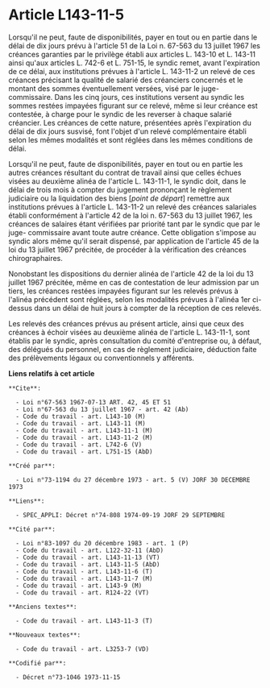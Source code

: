 # Article L143-11-5

Lorsqu'il ne peut, faute de disponibilités, payer en tout ou en partie dans le délai de dix jours prévu à l'article 51 de la
Loi n. 67-563 du 13 juillet 1967 les créances garanties par le privilège établi aux articles L. 143-10 et L. 143-11 ainsi
qu'aux articles L. 742-6 et L. 751-15, le syndic remet, avant l'expiration de ce délai, aux institutions prévues à l'article
L. 143-11-2 un relevé de ces créances précisant la qualité de salarié des créanciers concernés et le montant des sommes
éventuellement versées, visé par le juge-commissaire. Dans les cinq jours, ces institutions versent au syndic les sommes
restées impayées figurant sur ce relevé, même si leur créance est contestée, à charge pour le syndic de les reverser à chaque
salarié créancier. Les créances de cette nature, présentées après l'expiration du délai de dix jours susvisé, font l'objet
d'un relevé complémentaire établi selon les mêmes modalités et sont réglées dans les mêmes conditions de délai.

Lorsqu'il ne peut, faute de disponibilités, payer en tout ou en partie les autres créances résultant du contrat de travail
ainsi que celles échues visées au deuxième alinéa de l'article L. 143-11-1, le syndic doit, dans le délai de trois mois à
compter du jugement prononçant le règlement judiciaire ou la liquidation des biens [*point de départ*] remettre aux
institutions prévues à l'article L. 143-11-2 un relevé des créances salariales établi conformément à l'article 42 de la loi
n. 67-563 du 13 juillet 1967, les créances de salaires étant vérifiées par priorité tant par le syndic que par le juge-
commissaire avant toute autre créance. Cette obligation s'impose au syndic alors même qu'il serait dispensé, par application
de l'article 45 de la loi du 13 juillet 1967 précitée, de procéder à la vérification des créances chirographaires.

Nonobstant les dispositions du dernier alinéa de l'article 42 de la loi du 13 juillet 1967 précitée, même en cas de
contestation de leur admission par un tiers, les créances restées impayées figurant sur les relevés prévus à l'alinéa
précédent sont réglées, selon les modalités prévues à l'alinéa 1er ci-dessus dans un délai de huit jours à compter de la
réception de ces relevés.

Les relevés des créances prévus au présent article, ainsi que ceux des créances à échoir visées au deuxième alinéa de
l'article L. 143-11-1, sont établis par le syndic, après consultation du comité d'entreprise ou, à défaut, des délégués du
personnel, en cas de règlement judiciaire, déduction faite des prélèvements légaux ou conventionnels y afférents.

**Liens relatifs à cet article**

	**Cite**:

	  - Loi n°67-563 1967-07-13 ART. 42, 45 ET 51
	  - Loi n°67-563 du 13 juillet 1967 - art. 42 (Ab)
	  - Code du travail - art. L143-10 (M)
	  - Code du travail - art. L143-11 (M)
	  - Code du travail - art. L143-11-1 (M)
	  - Code du travail - art. L143-11-2 (M)
	  - Code du travail - art. L742-6 (V)
	  - Code du travail - art. L751-15 (AbD)

	**Créé par**:

	  - Loi n°73-1194 du 27 décembre 1973 - art. 5 (V) JORF 30 DECEMBRE 1973

	**Liens**:

	  - SPEC_APPLI: Décret n°74-808 1974-09-19 JORF 29 SEPTEMBRE

	**Cité par**:

	  - Loi n°83-1097 du 20 décembre 1983 - art. 1 (P)
	  - Code du travail - art. L122-32-11 (AbD)
	  - Code du travail - art. L143-11-13 (VT)
	  - Code du travail - art. L143-11-5 (AbD)
	  - Code du travail - art. L143-11-6 (T)
	  - Code du travail - art. L143-11-7 (M)
	  - Code du travail - art. L143-9 (M)
	  - Code du travail - art. R124-22 (VT)

	**Anciens textes**:

	  - Code du travail - art. L143-11-3 (T)

	**Nouveaux textes**:

	  - Code du travail - art. L3253-7 (VD)

	**Codifié par**:

	  - Décret n°73-1046 1973-11-15
